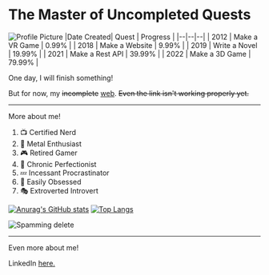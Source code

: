 # The Master of Uncompleted Quests
![Profile Picture](https://socialmagz.com/wp-content/uploads/2020/12/anime-glasses.jpg)
|Date Created| Quest | Progress | 
|--|--|--|
| 2012 | Make a VR Game | 0.99% |
| 2018 | Make a Website | 9.99% |
| 2019 | Write a Novel | 19.99% |
| 2021 | Make a Rest API | 39.99% |
| 2022 | Make a 3D Game | 79.99% |

One day, I will finish something!

But for now, my ~~incomplete~~ [web](https://github.com/khosbilegt/khosbilegt). ~~Even the link isn't working properly yet.~~

---
More about me!

 1. 📺 Certified Nerd
 2. 🎸 Metal Enthusiast
 3. 🎮 Retired Gamer
 4. 📏 Chronic Perfectionist
 5. 💤 Incessant Procrastinator 
 6. 🐝 Easily Obsessed
 7. 🎭 Extroverted Introvert

[![Anurag's GitHub stats](https://github-readme-stats.vercel.app/api?username=khosbilegt)](https://github.com/anuraghazra/github-readme-stats)
[![Top Langs](https://github-readme-stats.vercel.app/api/top-langs/?username=khosbilegt&hide_progress=false)](https://github.com/anuraghazra/github-readme-stats)

![Spamming delete](https://64.media.tumblr.com/e8fd3aa29526c41511c60505f64a0098/tumblr_psdjxl5hCT1t9q05y_540.gif)

---

Even more about me!

LinkedIn [here.](https://www.linkedin.com/in/khosbilegt-bilegsaikhan-82929424b/)

